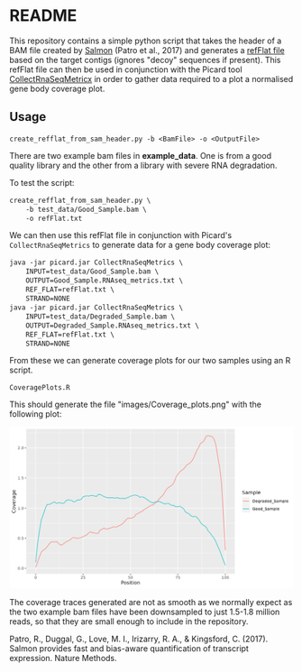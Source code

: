 # README

This repository contains a simple python script that takes the header of a BAM file created by [Salmon](https://combine-lab.github.io/salmon/) (Patro et al., 2017) and generates
a [refFlat file](http://genome.ucsc.edu/cgi-bin/hgTables?hgsid=1220235277_SJWvNhqI4wCU4FbY6LcxOLoaaC5l&hgta_doSchemaDb=macFas5&hgta_doSchemaTable=refFlat) based on the target
contigs (ignores "decoy" sequences if present). This refFlat file can then be
used in conjunction with the Picard tool
[CollectRnaSeqMetricx](https://broadinstitute.github.io/picard/command-line-overview.html#CollectRnaSeqMetrics)
in order to gather data required to a plot a normalised gene body coverage plot.

## Usage

```
create_refflat_from_sam_header.py -b <BamFile> -o <OutputFile>
```

There are two example bam files in **example_data**. One is from a good quality
library and the other from a library with severe RNA degradation.

To test the script:

```
create_refflat_from_sam_header.py \
    -b test_data/Good_Sample.bam \
    -o refFlat.txt
```

We can then use this refFlat file in conjunction with Picard's
`CollectRnaSeqMetrics` to generate data for a gene body coverage plot:

```
java -jar picard.jar CollectRnaSeqMetrics \
    INPUT=test_data/Good_Sample.bam \
    OUTPUT=Good_Sample.RNAseq_metrics.txt \
    REF_FLAT=refFlat.txt \
    STRAND=NONE
java -jar picard.jar CollectRnaSeqMetrics \
    INPUT=test_data/Degraded_Sample.bam \
    OUTPUT=Degraded_Sample.RNAseq_metrics.txt \
    REF_FLAT=refFlat.txt \
    STRAND=NONE
```

From these we can generate coverage plots for our two samples using an
R script.

```
CoveragePlots.R
```

This should generate the file "images/Coverage_plots.png" with the following
plot:

![](images/Coverage_plots.png)

The coverage traces generated are not as smooth as we normally expect as the two
example bam files have been downsampled to just 1.5-1.8 million reads, so that
they are small enough to include in the repository. 







Patro, R., Duggal, G., Love, M. I., Irizarry, R. A., & Kingsford, C. (2017).
Salmon provides fast and bias-aware quantification of transcript expression.
Nature Methods.
